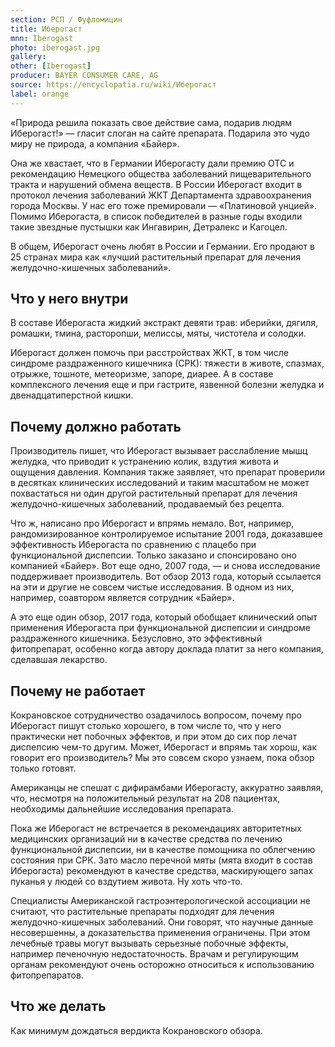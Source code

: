 ```yaml
---
section: РСП / Фуфломицин
title: Иберогаст
mnn: Iberogast
photo: iberogast.jpg
gallery: 
other: [Iberogast]
producer: BAYER CONSUMER CARE, AG
source: https://encyclopatia.ru/wiki/Иберогаст
label: orange
---
```


«Природа решила показать свое действие сама, подарив людям Иберогаст!» — гласит слоган на сайте препарата. Подарила это чудо миру не природа, а компания «Байер».

Она же хвастает, что в Германии Иберогасту дали премию OTC и рекомендацию Немецкого общества заболеваний пищеварительного тракта и нарушений обмена веществ. В России Иберогаст входит в протокол лечения заболеваний ЖКТ Департамента здравоохранения города Москвы. У нас его тоже премировали — «Платиновой унцией». Помимо Иберогаста, в список победителей в разные годы входили такие звездные пустышки как Ингавирин, Детралекс и Кагоцел.

В общем, Иберогаст очень любят в России и Германии. Его продают в 25 странах мира как «лучший растительный препарат для лечения желудочно-кишечных заболеваний».

## Что у него внутри

В составе Иберогаста жидкий экстракт девяти трав: иберийки, дягиля, ромашки, тмина, расторопши, мелиссы, мяты, чистотела и солодки.

Иберогаст должен помочь при расстройствах ЖКТ, в том числе синдроме раздраженного кишечника (СРК): тяжести в животе, спазмах, отрыжке, тошноте, метеоризме, запоре, диарее. А в составе комплексного лечения еще и при гастрите, язвенной болезни желудка и двенадцатиперстной кишки.

## Почему должно работать

Производитель пишет, что Иберогаст вызывает расслабление мышц желудка, что приводит к устранению колик, вздутия живота и ощущения давления. Компания также заявляет, что препарат проверили в десятках клинических исследований и таким масштабом не может похвастаться ни один другой растительный препарат для лечения желудочно-кишечных заболеваний, продаваемый без рецепта.

Что ж, написано про Иберогаст и впрямь немало. Вот, например, рандомизированное контролируемое испытание 2001 года, доказавшее эффективность Иберогаста по сравнению с плацебо при функциональной диспепсии. Только заказано и спонсировано оно компанией «Байер». Вот еще одно, 2007 года, — и снова исследование поддерживает производитель. Вот обзор 2013 года, который ссылается на эти и другие не совсем чистые исследования. В одном из них, например, соавтором является сотрудник «Байер».

А это еще один обзор, 2017 года, который обобщает клинический опыт применения Иберогаста при функциональной диспепсии и синдроме раздраженного кишечника. Безусловно, это эффективный фитопрепарат, особенно когда автору доклада платит за него компания, сделавшая лекарство.

## Почему не работает

Кокрановское сотрудничество озадачилось вопросом, почему про Иберогаст пишут столько хорошего, в том числе то, что у него практически нет побочных эффектов, и при этом до сих пор лечат диспепсию чем-то другим. Может, Иберогаст и впрямь так хорош, как говорит его производитель? Мы это совсем скоро узнаем, пока обзор только готовят.

Американцы не спешат с дифирамбами Иберогасту, аккуратно заявляя, что, несмотря на положительный результат на 208 пациентах, необходимы дальнейшие исследования препарата.

Пока же Иберогаст не встречается в рекомендациях авторитетных медицинских организаций ни в качестве средства по лечению функциональной диспепсии, ни в качестве помощника по облегчению состояния при СРК. Зато масло перечной мяты (мята входит в состав Иберогаста) рекомендуют в качестве средства, маскирующего запах пуканья у людей со вздутием живота. Ну хоть что-то.

Специалисты Американской гастроэнтерологической ассоциации не считают, что растительные препараты подходят для лечения желудочно-кишечных заболеваний. Они говорят, что научные данные несовершенны, а доказательства применения ограничены. При этом лечебные травы могут вызывать серьезные побочные эффекты, например печеночную недостаточность. Врачам и регулирующим органам рекомендуют очень осторожно относиться к использованию фитопрепаратов.

## Что же делать

Как минимум дождаться вердикта Кокрановского обзора.